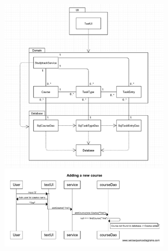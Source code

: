 ![UML diagram](misc/architecture_diagram.png)
![Adding a course - sequence diagram](misc/addcourseseq.png)